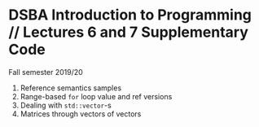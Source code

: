 # DSBA Introduction to Programming // Lectures 6 and 7 Supplementary Code
Fall semester 2019/20

1) Reference semantics samples
2) Range-based `for` loop value and ref versions
3) Dealing with `std::vector`-s
4) Matrices through vectors of vectors